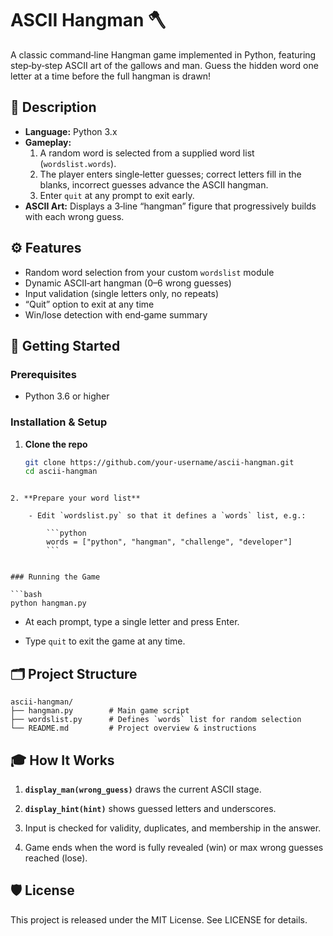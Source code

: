 # ASCII Hangman 🪓

A classic command‑line Hangman game implemented in Python, featuring step‑by‑step ASCII art of the gallows and man. Guess the hidden word one letter at a time before the full hangman is drawn!

## 🔎 Description

- **Language:** Python 3.x  
- **Gameplay:**  
  1. A random word is selected from a supplied word list (`wordslist.words`).  
  2. The player enters single‑letter guesses; correct letters fill in the blanks, incorrect guesses advance the ASCII hangman.  
  3. Enter `quit` at any prompt to exit early.  
- **ASCII Art:** Displays a 3‑line “hangman” figure that progressively builds with each wrong guess.

## ⚙️ Features

- Random word selection from your custom `wordslist` module  
- Dynamic ASCII‑art hangman (0–6 wrong guesses)  
- Input validation (single letters only, no repeats)  
- “Quit” option to exit at any time  
- Win/lose detection with end‑game summary  

## 🚀 Getting Started

### Prerequisites

- Python 3.6 or higher

### Installation & Setup

1. **Clone the repo**  
   ```bash
   git clone https://github.com/your-username/ascii-hangman.git
   cd ascii-hangman
```

2. **Prepare your word list**
    
    - Edit `wordslist.py` so that it defines a `words` list, e.g.:
        
        ```python
        words = ["python", "hangman", "challenge", "developer"]
        ```
        

### Running the Game

```bash
python hangman.py
```

- At each prompt, type a single letter and press Enter.
    
- Type `quit` to exit the game at any time.
    

## 🗂️ Project Structure

```
ascii-hangman/
├── hangman.py        # Main game script
├── wordslist.py      # Defines `words` list for random selection
└── README.md         # Project overview & instructions
```

## 🎓 How It Works

1. **`display_man(wrong_guess)`** draws the current ASCII stage.
    
2. **`display_hint(hint)`** shows guessed letters and underscores.
    
3. Input is checked for validity, duplicates, and membership in the answer.
    
4. Game ends when the word is fully revealed (win) or max wrong guesses reached (lose).
    

## 🛡️ License

This project is released under the MIT License. See LICENSE for details.

